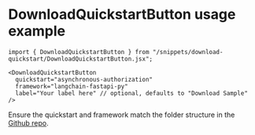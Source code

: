 # DownloadQuickstartButton usage example

```
import { DownloadQuickstartButton } from "/snippets/download-quickstart/DownloadQuickstartButton.jsx";

<DownloadQuickstartButton
  quickstart="asynchronous-authorization"
  framework="langchain-fastapi-py"
  label="Your label here" // optional, defaults to "Download Sample"
/>
```

Ensure the quickstart and framework match the folder structure in the [Github repo](https://github.com/auth0-samples/auth0-ai-samples).